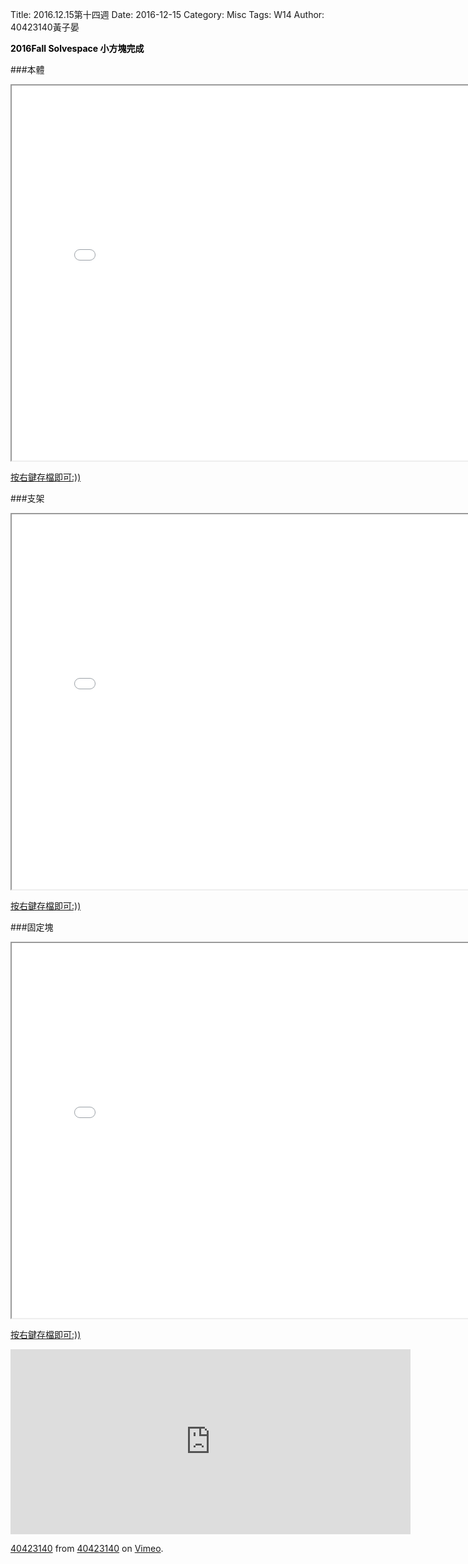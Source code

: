 Title: 2016.12.15第十四週
Date: 2016-12-15
Category: Misc
Tags: W14
Author: 40423140黃子晏

<b><font color="black"> 2016Fall Solvespace 小方塊完成</font></b>

<!-- PELICAN_END_SUMMARY -->
###本體
<iframe src="./../w14/body.html" width="800" height="600"></iframe>

<a href="./../w14/body.slvs">按右鍵存檔即可:))</a>

###支架
<iframe src="./../w14/stent.html" width="800" height="600"></iframe>

<a href="./../w14/stent.slvs">按右鍵存檔即可:))</a>

###固定塊
<iframe src="./../w14/block.html" width="800" height="600"></iframe>

<a href="./../w14/block.slvs">按右鍵存檔即可:))</a>

<iframe src="https://player.vimeo.com/video/198536432" width="640" height="296" frameborder="0" webkitallowfullscreen mozallowfullscreen allowfullscreen></iframe>
<p><a href="https://vimeo.com/198536432">40423140</a> from <a href="https://vimeo.com/user46449861">40423140</a> on <a href="https://vimeo.com">Vimeo</a>.</p>














